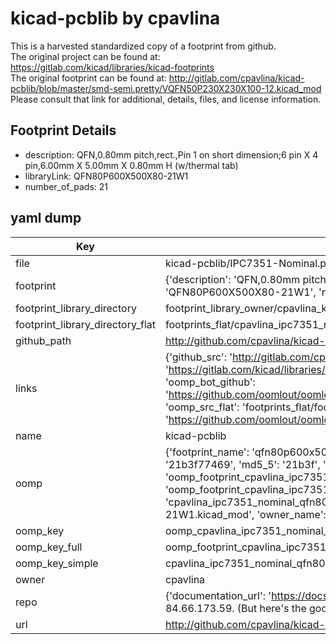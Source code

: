 # kicad-pcblib by cpavlina  
This is a harvested standardized copy of a footprint from github.  
The original project can be found at:  
https://gitlab.com/kicad/libraries/kicad-footprints  
The original footprint can be found at:
http://gitlab.com/cpavlina/kicad-pcblib/blob/master/smd-semi.pretty/VQFN50P230X230X100-12.kicad_mod
Please consult that link for additional, details, files, and license information.  
## Footprint Details
* description: QFN,0.80mm pitch,rect.,Pin 1 on short dimension;6 pin X 4 pin,6.00mm X 5.00mm X 0.80mm H (w/thermal tab)  
* libraryLink: QFN80P600X500X80-21W1  
* number_of_pads: 21  
## yaml dump  
| Key | Value |  
| --- | --- |  
| file | kicad-pcblib/IPC7351-Nominal.pretty/QFN80P600X500X80-21W1.kicad_mod |  
| footprint | {'description': 'QFN,0.80mm pitch,rect.,Pin 1 on short dimension;6 pin X 4 pin,6.00mm X 5.00mm X 0.80mm H (w/thermal tab)', 'libraryLink': 'QFN80P600X500X80-21W1', 'number_of_pads': 21} |  
| footprint_library_directory | footprint_library_owner/cpavlina_kicad-pcblib |  
| footprint_library_directory_flat | footprints_flat/cpavlina_ipc7351_nominal_qfn80p600x500x80_21w1/working |  
| github_path | http://github.com/cpavlina/kicad-pcblib/blob/master/IPC7351-Nominal.pretty/QFN80P600X500X80-21W1.kicad_mod |  
| links | {'github_src': 'http://gitlab.com/cpavlina/kicad-pcblib/blob/master/smd-semi.pretty/VQFN50P230X230X100-12.kicad_mod', 'github_src_repo': 'https://gitlab.com/kicad/libraries/kicad-footprints', 'oomp_bot': 'footprints/cpavlina_ipc7351_nominal_qfn80p600x500x80_21w1/working', 'oomp_bot_github': 'https://github.com/oomlout/oomlout_oomp_footprint_bot/tree/main/footprints/cpavlina_ipc7351_nominal_qfn80p600x500x80_21w1/working', 'oomp_src_flat': 'footprints_flat/footprints_flat/cpavlina_ipc7351_nominal_qfn80p600x500x80_21w1/working', 'oomp_src_flat_github': 'https://github.com/oomlout/oomlout_oomp_footprint_src/tree/main/footprints_flat/cpavlina_ipc7351_nominal_qfn80p600x500x80_21w1/working'} |  
| name | kicad-pcblib |  
| oomp | {'footprint_name': 'qfn80p600x500x80_21w1', 'library_name': 'ipc7351_nominal', 'md5': '21b3f77469b872aa7f13dd6ecc2a7d80', 'md5_10': '21b3f77469', 'md5_5': '21b3f', 'md5_6': '21b3f7', 'oomp_key': 'oomp_cpavlina_ipc7351_nominal_qfn80p600x500x80_21w1', 'oomp_key_extra': 'oomp_footprint_cpavlina_ipc7351_nominal_qfn80p600x500x80_21w1', 'oomp_key_full': 'oomp_footprint_cpavlina_ipc7351_nominal_qfn80p600x500x80_21w1_21b3f7', 'oomp_key_simple': 'cpavlina_ipc7351_nominal_qfn80p600x500x80_21w1', 'original_filename': 'kicad-pcblib/IPC7351-Nominal.pretty/QFN80P600X500X80-21W1.kicad_mod', 'owner_name': 'cpavlina'} |  
| oomp_key | oomp_cpavlina_ipc7351_nominal_qfn80p600x500x80_21w1 |  
| oomp_key_full | oomp_footprint_cpavlina_ipc7351_nominal_qfn80p600x500x80_21w1 |  
| oomp_key_simple | cpavlina_ipc7351_nominal_qfn80p600x500x80_21w1 |  
| owner | cpavlina |  
| repo | {'documentation_url': 'https://docs.github.com/rest/overview/resources-in-the-rest-api#rate-limiting', 'message': "API rate limit exceeded for 84.66.173.59. (But here's the good news: Authenticated requests get a higher rate limit. Check out the documentation for more details.)"} |  
| url | http://github.com/cpavlina/kicad-pcblib |  


